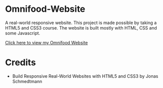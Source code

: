 # Omnifood-Website
A real-world responsive website. This project is made possible by taking a HTML5 and CSS3 course.
The website is built mostly with HTML, CSS and some Javascript.

[Click here to view my Omnifood Website](https://misakiyoshi.github.io/Omnifood-Website/)

# Credits
- Build Responsive Real-World Websites with HTML5 and CSS3 by Jonas Schmedtmann
